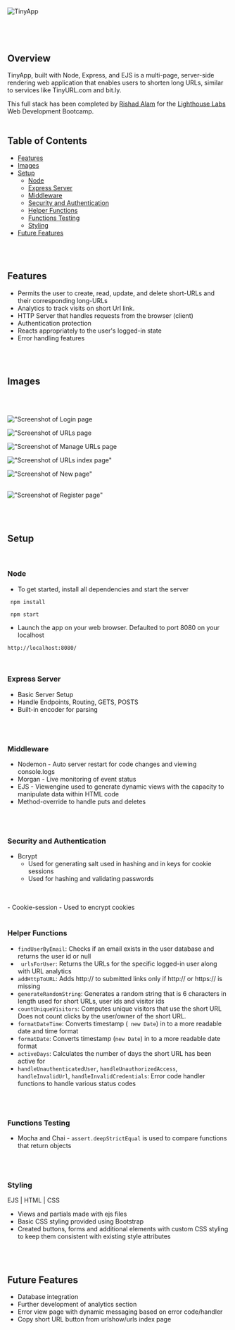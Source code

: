
<br>

![TinyApp](https://github.com/rishadsanian/tinyapp/assets/77033627/f326b8b0-6657-46bd-9d85-dc1b25469624)


# 
<br>

## Overview

TinyApp, built with Node, Express, and EJS is a multi-page, server-side rendering web application that enables users to shorten long URLs, similar to services like TinyURL.com and bit.ly. 

This full stack has been completed by [Rishad Alam](https://github.com/rishadsanian) for the [Lighthouse Labs](https://www.lighthouselabs.ca/) Web Development Bootcamp.
<br>
<br>

## Table of Contents


- [Features](#features)
- [Images](#images)
- [Setup](#setup)
  - [Node](#node)
  - [Express Server](#express-server)
  - [Middleware](#middleware)
  - [Security and Authentication](#security-and-authentication)
  - [Helper Functions](#helper-functions)
  - [Functions Testing](#functions-testing)
  - [Styling](#styling)
- [Future Features](#future-features)
<br>
<br>

## Features
- Permits the user to create, read, update, and delete short-URLs and their corresponding long-URLs
- Analytics to track visits on short Url link.
- HTTP Server that handles requests from the browser (client)
- Authentication protection
- Reacts appropriately to the user's logged-in state
- Error handling features
<br>
<br>

## Images
<br>
<br>


!["Screenshot of Login page](https://github.com/rishadsanian/tinyapp/blob/master/docs/image-login.png?raw=true)
<br>

!["Screenshot of URLs page](https://github.com/rishadsanian/tinyapp/blob/master/docs/image-urls.png?raw=true)
<br>

!["Screenshot of Manage URLs page](https://github.com/rishadsanian/tinyapp/blob/master/docs/manageURL.png?raw=true)
<br>

!["Screenshot of URLs index page"](https://github.com/rishadsanian/tinyapp/blob/master/docs/urls_page.png?raw=true)
<br>

!["Screenshot of New page"](https://github.com/rishadsanian/tinyapp/assets/77033627/8450a3ea-8bf0-43c2-b1d0-34d54257114c)\
<br>

!["Screenshot of Register page"](https://github.com/rishadsanian/tinyapp/blob/master/docs/image-register.png?raw=true)

<br>
<br>

## Setup

<br>

### Node 
- To get started, install all dependencies and start the server
```console
 npm install
 ```
```console
 npm start
 ```
- Launch the app on your web browser. Defaulted to port 8080 on your localhost
``` url
http://localhost:8080/
```
 <br>
 
### Express Server
 
   - Basic Server Setup
   - Handle Endpoints, Routing, GETS, POSTS
   - Built-in encoder for parsing
<br>
<br>

### Middleware
  - Nodemon - Auto server restart for code changes and viewing console.logs
  - Morgan - Live monitoring of event status
  - EJS  - Viewengine used to generate dynamic views with the capacity to manipulate data within HTML code
  - Method-override to handle puts and deletes
<br>
<br>

### Security and Authentication
- Bcrypt 
  - Used for generating salt used in hashing and in keys for cookie sessions
  - Used for hashing and validating passwords
<br>
<Br>
- Cookie-session - Used to encrypt cookies
<br>
<br> 

### Helper Functions
  - ``` findUserByEmail ```: Checks if an email exists in the user database and returns the user id or null
  - ``` urlsForUser```: Returns the URLs for the specific logged-in user along with URL analytics
  - ```addHttpToURL```: Adds http:// to submitted links only if http:// or https:// is missing
  - ```generateRandomString```: Generates a random string that is 6 characters in length used for short URLs, user ids and visitor ids
  - ```countUniqueVisitors```: Computes unique visitors that use the short URL Does not count clicks by the user/owner of the short URL.
  - ```formatDateTime```: Converts timestamp (``` new Date```) in to a more readable date and time format
  - ```formatDate```: Converts timestamp (```new Date```) in to a more readable date format
  - ```activeDays```: Calculates the number of days the short URL has been active for
  - ```handleUnauthenticatedUser```,
  ```handleUnauthorizedAccess```,
  ```handleInvalidUrl```,
  ```handleInvalidCredentials```: Error code handler functions to handle various status codes
<br>
<br>

### Functions Testing
- Mocha and Chai  - ```assert.deepStrictEqual``` is used to compare functions that return objects
<br>
<br>

### Styling 
EJS | HTML | CSS
- Views and partials made with ejs files
-  Basic CSS styling provided using Bootstrap 
- Created buttons, forms and additional elements with custom CSS styling to keep them consistent with existing style attributes
<br>
<br>

## Future Features
- Database integration
- Further development of analytics section
- Error view page with dynamic messaging based on error code/handler
- Copy short URL button from urlshow/urls index page
